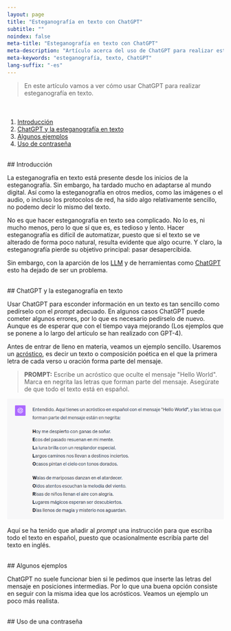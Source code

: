 ```yaml
---
layout: page
title: "Esteganografía en texto con ChatGPT"
subtitle: "" 
noindex: false
meta-title: "Esteganografía en texto con ChatGPT"
meta-description: "Artículo acerca del uso de ChatGPT para realizar esteganografía en texto"
meta-keywords: "esteganografía, texto, ChatGPT"
lang-suffix: "-es"
---
```




> En este artículo vamos a ver cómo usar ChatGPT para realizar esteganografía
> en texto.


<style>
    [id]::before {
        content: '';
        display: block;
        height:      70px;
        margin-top: -70px;
        visibility: hidden;
    }
</style>

<div class='menu' style='margin-top:50px'></div>

1. [Introducción](#introducción)
2. [ChatGPT y la esteganografía en texto](#chatgpt-y-la-esteganografía-en-texto)
3. [Algunos ejemplos](#algunos-ejemplos)
4. [Uso de contraseña](#uso-de-contraseña)


<br>
## Introducción

La esteganografía en texto está presente desde los inicios de la esteganografía.
Sin embargo, ha tardado mucho en adaptarse al mundo digital. Así como la 
esteganografía en otros medios, como las imágenes o el audio, o incluso los
protocolos de red, ha sido algo relativamente sencillo, no podemo decir
lo mismo del texto.

No es que hacer esteganografía en texto sea complicado. No lo es, ni mucho
menos, pero lo que sí que es, es tedioso y lento. Hacer esteganografía es
difícil de automatizar, puesto que si el texto se ve alterado de forma poco
natural, resulta evidente que algo ocurre. Y claro, la esteganografía pierde
su objetivo principal: pasar desapercibida. 

Sin embargo, con la aparción de los 
[LLM](https://es.wikipedia.org/wiki/LLM_\(modelo_grande_de_lenguaje\))
y de herramientas como [ChatGPT](https://chat.openai.com/) esto ha dejado
de ser un problema. 

<br>
## ChatGPT y la esteganografía en texto

Usar ChatGPT para esconder información en un texto es tan sencillo como
pedírselo con el *prompt* adecuado. En algunos casos ChatGPT puede cometer
algunos errores, por lo que es necesario pedírselo de nuevo. Aunque es de
esperar que con el tiempo vaya mejorando (Los ejemplos que se ponene a lo largo 
del artículo se han realizado con GPT-4).

Antes de entrar de lleno en materia, veamos un ejemplo sencillo. Usaremos un
[acróstico](https://es.wikipedia.org/wiki/Acr%C3%B3stico), es decir un texto
o composición poética en el que la primera letra de cada verso u oración 
forma parte del mensaje.

> **PROMPT:** Escribe un acróstico que oculte el mensaje "Hello World". 
> Marca en negrita las letras que forman parte del mensaje.
> Asegúrate de que todo el texto está en español.


![Acróstico](/stego/blog/resources/chatgpt1.png?style=centerme)


Aquí se ha tenido que añadir al *prompt* una instrucción para que escriba
todo el texto en español, puesto que ocasionalmente escribía parte del 
texto en inglés.


<br>
## Algunos ejemplos

ChatGPT no suele funcionar bien si le pedimos que inserte las letras del 
mensaje en posiciones intermedias. Por lo que una buena opción consiste en
seguir con la misma idea que los acrósticos. Veamos un ejemplo un poco 
más realista.












<br>
## Uso de una contraseña








